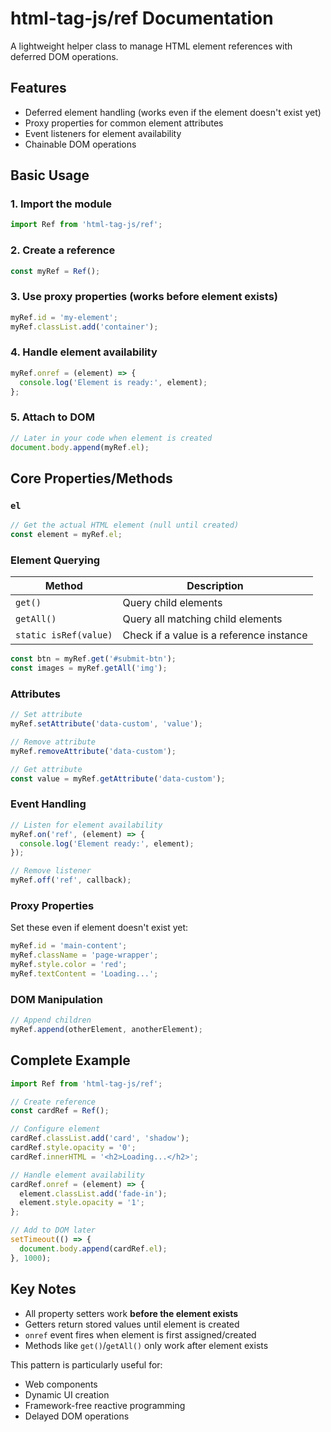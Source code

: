 # html-tag-js/ref Documentation

A lightweight helper class to manage HTML element references with deferred DOM operations.

## Features

- Deferred element handling (works even if the element doesn't exist yet)
- Proxy properties for common element attributes
- Event listeners for element availability
- Chainable DOM operations

## Basic Usage

### 1. Import the module

```js
import Ref from 'html-tag-js/ref';
```

### 2. Create a reference

```js
const myRef = Ref();
```

### 3. Use proxy properties (works before element exists)

```js
myRef.id = 'my-element';
myRef.classList.add('container');
```

### 4. Handle element availability

```js
myRef.onref = (element) => {
  console.log('Element is ready:', element);
};
```

### 5. Attach to DOM

```js
// Later in your code when element is created
document.body.append(myRef.el);
```

## Core Properties/Methods

### `el`

```js
// Get the actual HTML element (null until created)
const element = myRef.el;
```

### Element Querying

| Method       | Description                          |
|--------------|--------------------------------------|
| `get()`      | Query child elements                 |
| `getAll()`   | Query all matching child elements    |
| `static isRef(value)` | Check if a value is a reference instance |

```js
const btn = myRef.get('#submit-btn');
const images = myRef.getAll('img');
```

### Attributes

```js
// Set attribute
myRef.setAttribute('data-custom', 'value');

// Remove attribute
myRef.removeAttribute('data-custom');

// Get attribute
const value = myRef.getAttribute('data-custom');
```

### Event Handling

```js
// Listen for element availability
myRef.on('ref', (element) => {
  console.log('Element ready:', element);
});

// Remove listener
myRef.off('ref', callback);
```

### Proxy Properties

Set these even if element doesn't exist yet:

```js
myRef.id = 'main-content';
myRef.className = 'page-wrapper';
myRef.style.color = 'red';
myRef.textContent = 'Loading...';
```

### DOM Manipulation

```js
// Append children
myRef.append(otherElement, anotherElement);
```

## Complete Example

```js
import Ref from 'html-tag-js/ref';

// Create reference
const cardRef = Ref();

// Configure element
cardRef.classList.add('card', 'shadow');
cardRef.style.opacity = '0';
cardRef.innerHTML = '<h2>Loading...</h2>';

// Handle element availability
cardRef.onref = (element) => {
  element.classList.add('fade-in');
  element.style.opacity = '1';
};

// Add to DOM later
setTimeout(() => {
  document.body.append(cardRef.el);
}, 1000);
```

## Key Notes

- All property setters work **before the element exists**
- Getters return stored values until element is created
- `onref` event fires when element is first assigned/created
- Methods like `get()`/`getAll()` only work after element exists

This pattern is particularly useful for:

- Web components
- Dynamic UI creation
- Framework-free reactive programming
- Delayed DOM operations
